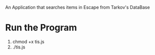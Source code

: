 An Application that searches items in Escape from Tarkov's DataBase

# Run the Program
1. chmod +x tis.js
2. ./tis.js
